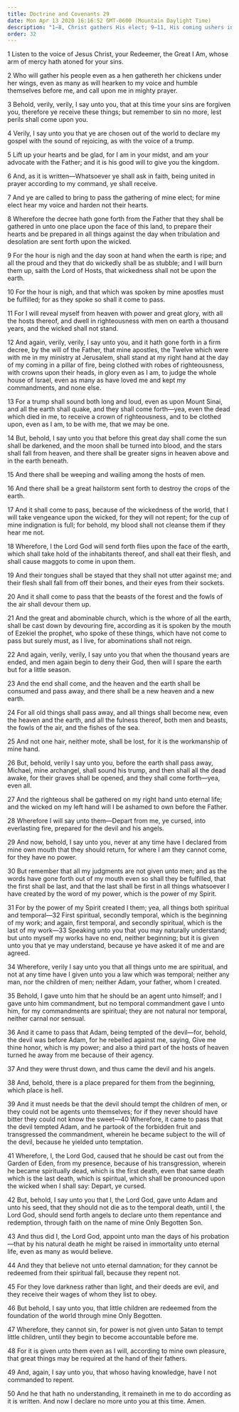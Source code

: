 ```yaml
---
title: Doctrine and Covenants 29
date: Mon Apr 13 2020 16:16:52 GMT-0600 (Mountain Daylight Time)
description: "1–8, Christ gathers His elect; 9–11, His coming ushers in the Millennium; 12–13, The Twelve will judge all Israel; 14–21, Signs, plagues, and desolations will precede the Second Coming; 22–28, The last resurrection and final judgment follow the Millennium; 29–35, All things are spiritual unto the Lord; 36–39, The devil and his hosts were cast out of heaven to tempt man; 40–45, The Fall and Atonement bring salvation; 46–50, Little children are redeemed through the Atonement."
order: 32
---
```


1 Listen to the voice of Jesus Christ, your Redeemer, the Great I Am, whose arm of mercy hath atoned for your sins.

2 Who will gather his people even as a hen gathereth her chickens under her wings, even as many as will hearken to my voice and humble themselves before me, and call upon me in mighty prayer.

3 Behold, verily, verily, I say unto you, that at this time your sins are forgiven you, therefore ye receive these things; but remember to sin no more, lest perils shall come upon you.

4 Verily, I say unto you that ye are chosen out of the world to declare my gospel with the sound of rejoicing, as with the voice of a trump.

5 Lift up your hearts and be glad, for I am in your midst, and am your advocate with the Father; and it is his good will to give you the kingdom.

6 And, as it is written—Whatsoever ye shall ask in faith, being united in prayer according to my command, ye shall receive.

7 And ye are called to bring to pass the gathering of mine elect; for mine elect hear my voice and harden not their hearts.

8 Wherefore the decree hath gone forth from the Father that they shall be gathered in unto one place upon the face of this land, to prepare their hearts and be prepared in all things against the day when tribulation and desolation are sent forth upon the wicked.

9 For the hour is nigh and the day soon at hand when the earth is ripe; and all the proud and they that do wickedly shall be as stubble; and I will burn them up, saith the Lord of Hosts, that wickedness shall not be upon the earth.

10 For the hour is nigh, and that which was spoken by mine apostles must be fulfilled; for as they spoke so shall it come to pass.

11 For I will reveal myself from heaven with power and great glory, with all the hosts thereof, and dwell in righteousness with men on earth a thousand years, and the wicked shall not stand.

12 And again, verily, verily, I say unto you, and it hath gone forth in a firm decree, by the will of the Father, that mine apostles, the Twelve which were with me in my ministry at Jerusalem, shall stand at my right hand at the day of my coming in a pillar of fire, being clothed with robes of righteousness, with crowns upon their heads, in glory even as I am, to judge the whole house of Israel, even as many as have loved me and kept my commandments, and none else.

13 For a trump shall sound both long and loud, even as upon Mount Sinai, and all the earth shall quake, and they shall come forth—yea, even the dead which died in me, to receive a crown of righteousness, and to be clothed upon, even as I am, to be with me, that we may be one.

14 But, behold, I say unto you that before this great day shall come the sun shall be darkened, and the moon shall be turned into blood, and the stars shall fall from heaven, and there shall be greater signs in heaven above and in the earth beneath.

15 And there shall be weeping and wailing among the hosts of men.

16 And there shall be a great hailstorm sent forth to destroy the crops of the earth.

17 And it shall come to pass, because of the wickedness of the world, that I will take vengeance upon the wicked, for they will not repent; for the cup of mine indignation is full; for behold, my blood shall not cleanse them if they hear me not.

18 Wherefore, I the Lord God will send forth flies upon the face of the earth, which shall take hold of the inhabitants thereof, and shall eat their flesh, and shall cause maggots to come in upon them.

19 And their tongues shall be stayed that they shall not utter against me; and their flesh shall fall from off their bones, and their eyes from their sockets.

20 And it shall come to pass that the beasts of the forest and the fowls of the air shall devour them up.

21 And the great and abominable church, which is the whore of all the earth, shall be cast down by devouring fire, according as it is spoken by the mouth of Ezekiel the prophet, who spoke of these things, which have not come to pass but surely must, as I live, for abominations shall not reign.

22 And again, verily, verily, I say unto you that when the thousand years are ended, and men again begin to deny their God, then will I spare the earth but for a little season.

23 And the end shall come, and the heaven and the earth shall be consumed and pass away, and there shall be a new heaven and a new earth.

24 For all old things shall pass away, and all things shall become new, even the heaven and the earth, and all the fulness thereof, both men and beasts, the fowls of the air, and the fishes of the sea.

25 And not one hair, neither mote, shall be lost, for it is the workmanship of mine hand.

26 But, behold, verily I say unto you, before the earth shall pass away, Michael, mine archangel, shall sound his trump, and then shall all the dead awake, for their graves shall be opened, and they shall come forth—yea, even all.

27 And the righteous shall be gathered on my right hand unto eternal life; and the wicked on my left hand will I be ashamed to own before the Father.

28 Wherefore I will say unto them—Depart from me, ye cursed, into everlasting fire, prepared for the devil and his angels.

29 And now, behold, I say unto you, never at any time have I declared from mine own mouth that they should return, for where I am they cannot come, for they have no power.

30 But remember that all my judgments are not given unto men; and as the words have gone forth out of my mouth even so shall they be fulfilled, that the first shall be last, and that the last shall be first in all things whatsoever I have created by the word of my power, which is the power of my Spirit.

31 For by the power of my Spirit created I them; yea, all things both spiritual and temporal—32 First spiritual, secondly temporal, which is the beginning of my work; and again, first temporal, and secondly spiritual, which is the last of my work—33 Speaking unto you that you may naturally understand; but unto myself my works have no end, neither beginning; but it is given unto you that ye may understand, because ye have asked it of me and are agreed.

34 Wherefore, verily I say unto you that all things unto me are spiritual, and not at any time have I given unto you a law which was temporal; neither any man, nor the children of men; neither Adam, your father, whom I created.

35 Behold, I gave unto him that he should be an agent unto himself; and I gave unto him commandment, but no temporal commandment gave I unto him, for my commandments are spiritual; they are not natural nor temporal, neither carnal nor sensual.

36 And it came to pass that Adam, being tempted of the devil—for, behold, the devil was before Adam, for he rebelled against me, saying, Give me thine honor, which is my power; and also a third part of the hosts of heaven turned he away from me because of their agency.

37 And they were thrust down, and thus came the devil and his angels.

38 And, behold, there is a place prepared for them from the beginning, which place is hell.

39 And it must needs be that the devil should tempt the children of men, or they could not be agents unto themselves; for if they never should have bitter they could not know the sweet—40 Wherefore, it came to pass that the devil tempted Adam, and he partook of the forbidden fruit and transgressed the commandment, wherein he became subject to the will of the devil, because he yielded unto temptation.

41 Wherefore, I, the Lord God, caused that he should be cast out from the Garden of Eden, from my presence, because of his transgression, wherein he became spiritually dead, which is the first death, even that same death which is the last death, which is spiritual, which shall be pronounced upon the wicked when I shall say: Depart, ye cursed.

42 But, behold, I say unto you that I, the Lord God, gave unto Adam and unto his seed, that they should not die as to the temporal death, until I, the Lord God, should send forth angels to declare unto them repentance and redemption, through faith on the name of mine Only Begotten Son.

43 And thus did I, the Lord God, appoint unto man the days of his probation—that by his natural death he might be raised in immortality unto eternal life, even as many as would believe.

44 And they that believe not unto eternal damnation; for they cannot be redeemed from their spiritual fall, because they repent not.

45 For they love darkness rather than light, and their deeds are evil, and they receive their wages of whom they list to obey.

46 But behold, I say unto you, that little children are redeemed from the foundation of the world through mine Only Begotten.

47 Wherefore, they cannot sin, for power is not given unto Satan to tempt little children, until they begin to become accountable before me.

48 For it is given unto them even as I will, according to mine own pleasure, that great things may be required at the hand of their fathers.

49 And, again, I say unto you, that whoso having knowledge, have I not commanded to repent.

50 And he that hath no understanding, it remaineth in me to do according as it is written. And now I declare no more unto you at this time. Amen.
